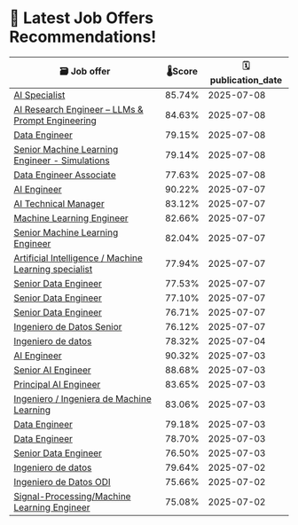 # 🚀 Latest Job Offers Recommendations!
| 🗃️ **Job offer** | 🌡️**Score** | 🗓️ **publication_date** |
|---|---|---|
| [AI Specialist](https://co.linkedin.com/jobs/view/ai-specialist-at-10pearls-latam-4264224518) | 85.74% | 2025-07-08 |
| [AI Research Engineer – LLMs & Prompt Engineering](https://co.linkedin.com/jobs/view/ai-research-engineer-%E2%80%93-llms-prompt-engineering-at-nearshore-business-solutions-4260713724) | 84.63% | 2025-07-08 |
| [Data Engineer](https://co.linkedin.com/jobs/view/data-engineer-at-scotiabank-4235457162) | 79.15% | 2025-07-08 |
| [Senior Machine Learning Engineer - Simulations](https://co.linkedin.com/jobs/view/senior-machine-learning-engineer-simulations-at-veho-4250862642) | 79.14% | 2025-07-08 |
| [Data Engineer Associate](https://co.linkedin.com/jobs/view/data-engineer-associate-at-scotiabank-4235457161) | 77.63% | 2025-07-08 |
| [AI Engineer](https://co.linkedin.com/jobs/view/ai-engineer-at-product-pulse-4263448837) | 90.22% | 2025-07-07 |
| [AI Technical Manager](https://co.linkedin.com/jobs/view/ai-technical-manager-at-agentic-dream-4263436545) | 83.12% | 2025-07-07 |
| [Machine Learning Engineer](https://co.linkedin.com/jobs/view/machine-learning-engineer-at-devsu-4259876692) | 82.66% | 2025-07-07 |
| [Senior Machine Learning Engineer](https://co.linkedin.com/jobs/view/senior-machine-learning-engineer-at-loka-4251618164) | 82.04% | 2025-07-07 |
| [Artificial Intelligence / Machine Learning specialist](https://co.linkedin.com/jobs/view/artificial-intelligence-machine-learning-specialist-at-launchpad-technologies-inc-4263216346) | 77.94% | 2025-07-07 |
| [Senior Data Engineer](https://co.linkedin.com/jobs/view/senior-data-engineer-at-loka-4257889999) | 77.53% | 2025-07-07 |
| [Senior Data Engineer](https://co.linkedin.com/jobs/view/senior-data-engineer-at-bia-energy-4259885437) | 77.10% | 2025-07-07 |
| [Senior Data Engineer](https://co.linkedin.com/jobs/view/senior-data-engineer-at-superintendencia-financiera-de-colombia-4263474799) | 76.71% | 2025-07-07 |
| [Ingeniero de Datos Senior](https://co.linkedin.com/jobs/view/ingeniero-de-datos-senior-at-apiux-tech-4260438236) | 76.12% | 2025-07-07 |
| [Ingeniero de datos](https://co.linkedin.com/jobs/view/ingeniero-de-datos-at-softtek-4262009535) | 78.32% | 2025-07-04 |
| [AI Engineer](https://co.linkedin.com/jobs/view/ai-engineer-at-launchpad-technologies-inc-4234755072) | 90.32% | 2025-07-03 |
| [Senior AI Engineer](https://co.linkedin.com/jobs/view/senior-ai-engineer-at-wizeline-4261735054) | 88.68% | 2025-07-03 |
| [Principal AI Engineer](https://co.linkedin.com/jobs/view/principal-ai-engineer-at-sparq-4249292307) | 83.65% | 2025-07-03 |
| [Ingeniero / Ingeniera de Machine Learning](https://co.linkedin.com/jobs/view/ingeniero-ingeniera-de-machine-learning-at-mercado-libre-4257648051) | 83.06% | 2025-07-03 |
| [Data Engineer](https://co.linkedin.com/jobs/view/data-engineer-at-neostella-4231880909) | 79.18% | 2025-07-03 |
| [Data Engineer](https://co.linkedin.com/jobs/view/data-engineer-at-beiza-consulting-4261090322) | 78.70% | 2025-07-03 |
| [Senior Data Engineer](https://co.linkedin.com/jobs/view/senior-data-engineer-at-holcim-adc-4260614912) | 76.50% | 2025-07-03 |
| [Ingeniero de datos](https://co.linkedin.com/jobs/view/ingeniero-de-datos-at-bpt-software-4261067082) | 79.64% | 2025-07-02 |
| [Ingeniero de Datos ODI](https://co.linkedin.com/jobs/view/ingeniero-de-datos-odi-at-ntt-data-europe-latam-4259581521) | 75.66% | 2025-07-02 |
| [Signal-Processing/Machine Learning Engineer](https://co.linkedin.com/jobs/view/signal-processing-machine-learning-engineer-at-dogsolutions-4259132630) | 75.08% | 2025-07-02 |
